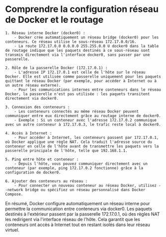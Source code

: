 # Comprendre la configuration réseau de Docker et le routage

    1. Réseau interne Docker (docker0) :
        - Docker crée automatiquement un réseau bridge (docker0) pour les conteneurs. Ce réseau utilise le sous-réseau 172.17.0.0/16.
        - La route 172.17.0.0 0.0.0.0 255.255.0.0 U docker0 dans la table de routage indique que les paquets destinés à ce sous-réseau sont transmis directement via l'interface docker0, sans passer par une passerelle.

    2. Rôle de la passerelle Docker (172.17.0.1) :
        - L'adresse IP 172.17.0.1 est celle de l'hôte sur le réseau Docker. Elle est utilisée comme passerelle uniquement pour les paquets quittant le réseau Docker (par exemple, pour accéder à Internet ou à un autre réseau externe).
        - Pour les communications internes entre conteneurs dans le réseau Docker, la passerelle n'est pas utilisée : les paquets transitent directement via docker0.

    3. Connexion des conteneurs :
        - Les conteneurs connectés au même réseau Docker peuvent communiquer entre eux directement grâce au routage interne de docker0.
        - Exemple : Si un conteneur avec l'adresse 172.17.0.2 communique avec un autre conteneur à 172.17.0.3, le trafic reste local à docker0.

    4. Accès à Internet :
        - Pour accéder à Internet, les conteneurs passent par 172.17.0.1, où Docker applique une règle NAT. Cela traduit l'adresse source du conteneur en celle de l'hôte avant de transmettre les paquets vers la passerelle principale de l'hôte, telle que 192.168.1.1.

    5. Ping entre hôte et conteneur :
        - Depuis l'hôte, vous pouvez communiquer directement avec un conteneur (par exemple, ping 172.17.0.2 fonctionne) grâce à la configuration de docker0.

    6. Ajouter des conteneurs au réseau :
        - Pour connecter un nouveau conteneur au réseau Docker, utilisez --network bridge ou spécifiez un réseau personnalisé dans Docker Compose.

En résumé, Docker configure automatiquement un réseau interne pour permettre la communication entre conteneurs via docker0. Les paquets destinés à l'extérieur passent par la passerelle 172.17.0.1, où des règles NAT les redirigent via l'interface réseau de l'hôte. Cela garantit que les conteneurs ont accès à Internet tout en restant isolés dans leur réseau virtuel.
